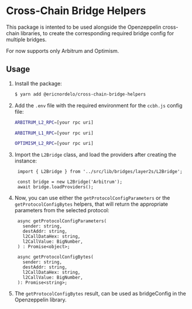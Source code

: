 # Cross-Chain Bridge Helpers

This package is intented to be used alongside the Openzeppelin cross-chain libraries, to create the corresponding required bridge config for multiple bridges.

For now supports only Arbitrum and Optimism.

## Usage

1. Install the package:

   ```sh
   $ yarn add @ericnordelo/cross-chain-bridge-helpers
   ```

2. Add the `.env` file with the required environment for the `ccbh.js` config file:

   ```sh
   ARBITRUM_L2_RPC=[your rpc uri]

   ARBITRUM_L1_RPC=[your rpc uri]

   OPTIMISM_L2_RPC=[your rpc uri]
   ```

3. Import the `L2Bridge` class, and load the providers after creating the instance:

   ```code
    import { L2Bridge } from '../src/lib/bridges/layer2s/L2Bridge';

    const bridge = new L2Bridge('Arbitrum');
    await bridge.loadProviders();
   ```

4. Now, you can use either the `getProtocolConfigParameters` or the `getProtocolConfigBytes` helpers, that will return the appropriate parameters from the selected protocol:

   ```code
    async getProtocolConfigParameters(
      sender: string,
      destAddr: string,
      l2CallDataHex: string,
      l2CallValue: BigNumber,
    ) : Promise<object>;

    async getProtocolConfigBytes(
      sender: string,
      destAddr: string,
      l2CallDataHex: string,
      l2CallValue: BigNumber,
    ): Promise<string>;
   ```

5. The `getProtocolConfigBytes` result, can be used as bridgeConfig in the Openzeppelin library.
